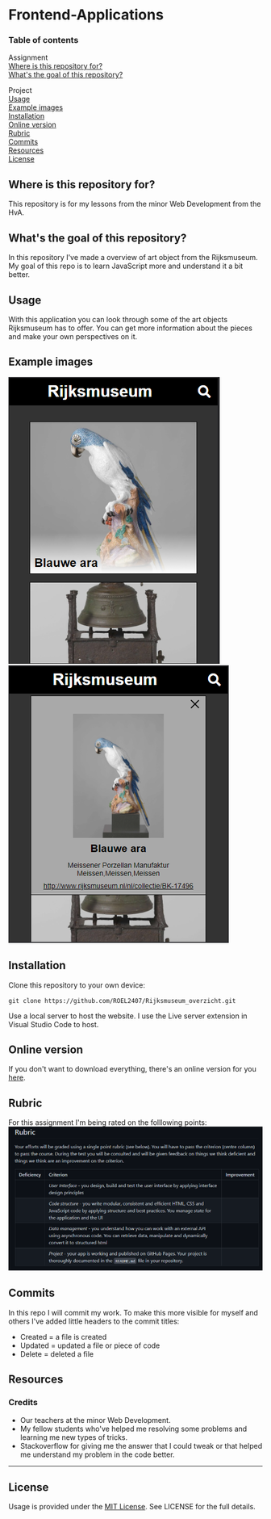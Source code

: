 # Frontend-Applications

### Table of contents
Assignment<br />
[Where is this repository for?](https://github.com/ROEL2407/Rijksmuseum_overzicht#where-is-this-repository-for)<br />
[What's the goal of this repository?](https://github.com/ROEL2407/Rijksmuseum_overzicht#whats-the-goal-of-this-repository)

Project<br />
[Usage](https://github.com/ROEL2407/Rijksmuseum_overzicht#usage)<br />
[Example images](https://github.com/ROEL2407/Rijksmuseum_overzicht#example-images)<br />
[Installation](https://github.com/ROEL2407/Rijksmuseum_overzicht#installation)<br />
[Online version](https://github.com/ROEL2407/Rijksmuseum_overzicht#online-version)<br />
[Rubric](https://github.com/ROEL2407/Rijksmuseum_overzicht#rubric)<br />
[Commits](https://github.com/ROEL2407/Rijksmuseum_overzicht#commits)<br />
[Resources](https://github.com/ROEL2407/Rijksmuseum_overzicht#resources)<br />
[License](https://github.com/ROEL2407/Rijksmuseum_overzicht#license)

## Where is this repository for?
This repository is for my lessons from the minor Web Development from the HvA. 

## What's the goal of this repository?
In this repository I've made a overview of art object from the Rijksmuseum. My goal of this repo is to learn JavaScript more and understand it a bit better.

## Usage
With this application you can look through some of the art objects Rijksmuseum has to offer. You can get more information about the pieces and make your own perspectives on it.

## Example images
<img src="https://github.com/ROEL2407/Rijksmuseum_overzicht/blob/main/wiki_images/voorbeeld_overzicht.PNG">
<img src="https://github.com/ROEL2407/Rijksmuseum_overzicht/blob/main/wiki_images/voorbeeld_detail.PNG">

## Installation
Clone this repository to your own device:
```console
git clone https://github.com/ROEL2407/Rijksmuseum_overzicht.git
```

Use a local server to host the website. I use the Live server extension in Visual Studio Code to host.

## Online version
If you don't want to download everything, there's an online version for you [here](https://roel2407.github.io/Rijksmuseum_overzicht/spa/).


## Rubric
For this assignment I'm being rated on the folllowing points:
<img src="https://github.com/ROEL2407/Rijksmuseum_overzicht/blob/main/wiki_images/Rubric_wafs.png">

## Commits
In this repo I will commit my work. To make this more visible for myself and others I've added little headers to the commit titles:
* Created = a file is created
* Updated = updated a file or piece of code
* Delete = deleted a file

## Resources
### Credits
* Our teachers at the minor Web Development.
* My fellow students who've helped me resolving some problems and learning me new types of tricks.
* Stackoverflow for giving me the answer that I could tweak or that helped me understand my problem in the code better.  
<hr />

## License
Usage is provided under the [MIT License](https://github.com/ROEL2407/Rijksmuseum_overzicht/blob/main/LICENSE). See LICENSE for the full details.


<!-- Add a link to your live demo in Github Pages 🌐-->

<!-- ☝️ replace this description with a description of your own work -->

<!-- replace the code in the /docs folder with your own, so you can showcase your work with GitHub Pages 🌍 -->

<!-- Add a nice poster image here at the end of the week, showing off your shiny frontend 📸 -->

<!-- Maybe a table of contents here? 📚 -->

<!-- How about a section that describes how to install this project? 🤓 -->

<!-- ...but how does one use this project? What are its features 🤔 -->

<!-- What external data source is featured in your project and what are its properties 🌠 -->

<!-- Maybe a checklist of done stuff and stuff still on your wishlist? ✅ -->

<!-- How about a license here? 📜 (or is it a licence?) 🤷 -->
